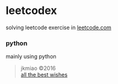 leetcodex
====

solving leetcode exercise in [leetcode.com](https://leetcode.com/problemset/algorithms/)


### python
mainly using python 

> jkmiao &copy;2016   
 [all the best wishes](#)




